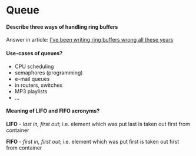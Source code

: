 Queue
=====

#### Describe three ways of handling ring buffers

Answer in article: [I've been writing ring buffers wrong all these years](https://www.snellman.net/blog/archive/2016-12-13-ring-buffers/)

#### Use-cases of queues?

* CPU scheduling
* semaphores (programming)
* e-mail queues
* in routers, switches
* MP3 playlists
* ...

#### Meaning of LIFO and FIFO acronyms?

**LIFO** - _last in, first out_; i.e. element which was put last is taken out first from container

**FIFO** - _first in, first out_; i.e. element which was put first is taken out first from container
